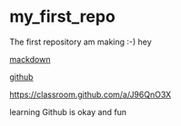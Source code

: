 # my_first_repo
The first repository am making :-)
hey
>
[mackdown](https://commonmark.org/help/)

[github](https://www.youtube.com/watch?v=sz6zfrQpCQg)

<https://classroom.github.com/a/J96QnO3X>

learning Github is okay and fun
